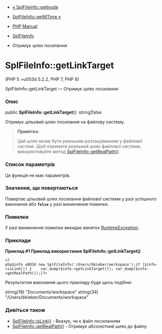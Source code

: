 - [« SplFileInfo::getInode](splfileinfo.getinode.md)
- [SplFileInfo::getMTime »](splfileinfo.getmtime.md)

- [PHP Manual](index.md)
- [SplFileInfo](class.splfileinfo.md)
- Отримує шлях посилання

# SplFileInfo::getLinkTarget

(PHP 5 \>u003d 5.2.2, PHP 7, PHP 8)

SplFileInfo::getLinkTarget — Отримує шлях посилання

### Опис

public **SplFileInfo::getLinkTarget**(): string\|false

Отримує цільовий шлях посилання на файлову систему.

> **Примітка**:
>
> Цей шлях може бути реальним розташуванням у файлової системі.
> Щоб отримати реальний шлях файлової системи, використовуйте метод
> [SplFileInfo::getRealPath()](splfileinfo.getrealpath.md).

### Список параметрів

Ця функція не має параметрів.

### Значення, що повертаються

Повертає цільовий шлях посилання файлової системи у разі успішного
виконання або **`false`** у разі виникнення помилки.

### Помилки

У разі виникнення помилки викидає виняток
[RuntimeException](class.runtimeexception.md).

### Приклади

**Приклад #1 Приклад використання **SplFileInfo::getLinkTarget()****

` <?php$info u003d new SplFileInfo('/Users/bbieber/workspace');if ($info->isLink()) {    var_dump($info->getLinkTarget()); var_dump($info->getRealPath());}?> `

Результатом виконання цього прикладу буде щось подібне:

string(19) "Documents/workspace"
string(34) "/Users/bbieber/Documents/workspace"

### Дивіться також

- [SplFileInfo::isLink()](splfileinfo.islink.md) - Вказує,
чи є файл посиланням
- [SplFileInfo::getRealPath()](splfileinfo.getrealpath.md) -
Отримує абсолютний шлях до файлу
